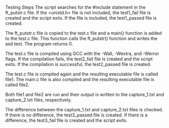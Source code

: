 Testing Steps
The script searches for the #include statement in the ft_putstr.c file. If the <unistd.h> file is not included, the test1_fail file is created and the script exits. If the file is included, the test1_passed file is created.

The ft_putstr.c file is copied to the test.c file and a main() function is added to the test.c file. This function calls the ft_putstr() function and writes the asd text. The program returns 0.

The test.c file is compiled using GCC with the -Wall, -Wextra, and -Werror flags. If the compilation fails, the test2_fail file is created and the script exits. If the compilation is successful, the test2_passed file is created.

The test.c file is compiled again and the resulting executable file is called file1. The main.c file is also compiled and the resulting executable file is called file2.

Both file1 and file2 are run and their output is written to the capture_1.txt and capture_2.txt files, respectively.

The difference between the capture_1.txt and capture_2.txt files is checked. If there is no difference, the test3_passed file is created. If there is a difference, the test3_fail file is created and the script exits.
